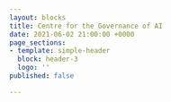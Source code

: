 ```yaml
---
layout: blocks
title: Centre for the Governance of AI
date: 2021-06-02 21:00:00 +0000
page_sections:
- template: simple-header
  block: header-3
  logo: ''
published: false

---
```

